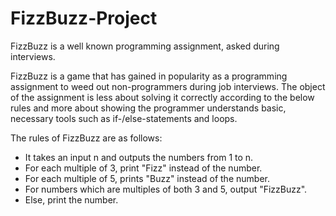 # FizzBuzz-Project

FizzBuzz is a well known programming assignment, asked during interviews.

FizzBuzz is a game that has gained in popularity as a programming assignment to weed out non-programmers during job interviews. The object of the assignment is less about solving it correctly according to the below rules and more about showing the programmer understands basic, necessary tools such as if-/else-statements and loops.

The rules of FizzBuzz are as follows:

- It takes an input n and outputs the numbers from 1 to n. 
- For each multiple of 3, print "Fizz" instead of the number. 
- For each multiple of 5, prints "Buzz" instead of the number. 
- For numbers which are multiples of both 3 and 5, output "FizzBuzz". 
- Else, print the number.

